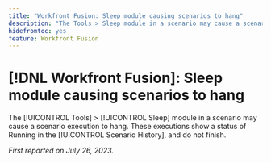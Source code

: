 ```yaml
---
title: "Workfront Fusion: Sleep module causing scenarios to hang"
description: "The Tools > Sleep module in a scenario may cause a scenario execution to hang. These executions show a status of Running in the Scenario History, and do not finish."
hidefromtoc: yes
feature: Workfront Fusion
---
```


# [!DNL Workfront Fusion]: Sleep module causing scenarios to hang

The [!UICONTROL Tools] > [!UICONTROL Sleep] module in a scenario may cause a scenario execution to hang. These executions show a status of Running in the [!UICONTROL Scenario History], and do not finish.

_First reported on July 26, 2023._

